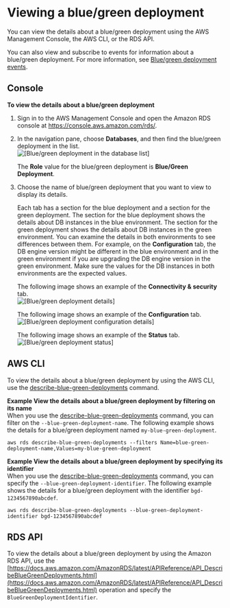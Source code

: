 # Viewing a blue/green deployment<a name="blue-green-deployments-viewing"></a>

You can view the details about a blue/green deployment using the AWS Management Console, the AWS CLI, or the RDS API\.

You can also view and subscribe to events for information about a blue/green deployment\. For more information, see [Blue/green deployment events](USER_Events.Messages.md#USER_Events.Messages.BlueGreenDeployments)\.

## Console<a name="blue-green-deployments-viewing-console"></a>

**To view the details about a blue/green deployment**

1. Sign in to the AWS Management Console and open the Amazon RDS console at [https://console\.aws\.amazon\.com/rds/](https://console.aws.amazon.com/rds/)\.

1. In the navigation pane, choose **Databases**, and then find the blue/green deployment in the list\.  
![\[Blue/green deployment in the database list\]](http://docs.aws.amazon.com/AmazonRDS/latest/UserGuide/images/blue-green-deployment-view-db-list.png)

   The **Role** value for the blue/green deployment is **Blue/Green Deployment**\.

1. Choose the name of blue/green deployment that you want to view to display its details\.

   Each tab has a section for the blue deployment and a section for the green deployment\. The section for the blue deployment shows the details about DB instances in the blue environment\. The section for the green deployment shows the details about DB instances in the green environment\. You can examine the details in both environments to see differences between them\. For example, on the **Configuration** tab, the DB engine version might be different in the blue environment and in the green environment if you are upgrading the DB engine version in the green environment\. Make sure the values for the DB instances in both environments are the expected values\.

   The following image shows an example of the **Connectivity & security** tab\.  
![\[Blue/green deployment details\]](http://docs.aws.amazon.com/AmazonRDS/latest/UserGuide/images/blue-green-deployment-view-details.png)

   The following image shows an example of the **Configuration** tab\.  
![\[Blue/green deployment configuration details\]](http://docs.aws.amazon.com/AmazonRDS/latest/UserGuide/images/blue-green-deployment-view-config.png)

   The following image shows an example of the **Status** tab\.  
![\[Blue/green deployment status\]](http://docs.aws.amazon.com/AmazonRDS/latest/UserGuide/images/blue-green-deployment-view-status.png)

## AWS CLI<a name="blue-green-deployments-viewing-cli"></a>

To view the details about a blue/green deployment by using the AWS CLI, use the [describe\-blue\-green\-deployments](https://docs.aws.amazon.com/cli/latest/reference/rds/describe-blue-green-deployments.html) command\.

**Example View the details about a blue/green deployment by filtering on its name**  
When you use the [describe\-blue\-green\-deployments](https://docs.aws.amazon.com/cli/latest/reference/rds/describe-blue-green-deployments.html) command, you can filter on the `--blue-green-deployment-name`\. The following example shows the details for a blue/green deployment named `my-blue-green-deployment`\.  

```
aws rds describe-blue-green-deployments --filters Name=blue-green-deployment-name,Values=my-blue-green-deployment
```

**Example View the details about a blue/green deployment by specifying its identifier**  
When you use the [describe\-blue\-green\-deployments](https://docs.aws.amazon.com/cli/latest/reference/rds/describe-blue-green-deployments.html) command, you can specify the `--blue-green-deployment-identifier`\. The following example shows the details for a blue/green deployment with the identifier `bgd-1234567890abcdef`\.  

```
aws rds describe-blue-green-deployments --blue-green-deployment-identifier bgd-1234567890abcdef
```

## RDS API<a name="blue-green-deployments-viewing-api"></a>

To view the details about a blue/green deployment by using the Amazon RDS API, use the [https://docs.aws.amazon.com/AmazonRDS/latest/APIReference/API_DescribeBlueGreenDeployments.html](https://docs.aws.amazon.com/AmazonRDS/latest/APIReference/API_DescribeBlueGreenDeployments.html) operation and specify the `BlueGreenDeploymentIdentifier`\.